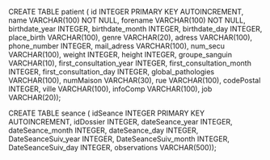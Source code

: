 CREATE TABLE patient ( id INTEGER PRIMARY KEY AUTOINCREMENT, 
name VARCHAR(100) NOT NULL, 
forename VARCHAR(100) NOT NULL, 
birthdate_year INTEGER,
birthdate_month INTEGER,
birthdate_day INTEGER, 
place_birth VARCHAR(100), 
genre VARCHAR(20), 
adress VARCHAR(100), 
phone_number INTEGER, 
mail_adress VARCHAR(100), 
num_secu VARCHAR(100), 
weight INTEGER, 
height INTEGER, 
groupe_sanguin VARCHAR(10), 
first_consultation_year INTEGER,
first_consultation_month INTEGER,
first_consultation_day INTEGER, 
global_pathologies VARCHAR(100), 
numMaison VARCHAR(30), 
rue VARCHAR(100), 
codePostal INTEGER, 
ville VARCHAR(100), 
infoComp VARCHAR(100),
job VARCHAR(20));

CREATE TABLE seance ( idSeance INTEGER PRIMARY KEY AUTOINCREMENT, 
idDossier INTEGER, 
dateSeance_year INTEGER,
dateSeance_month INTEGER,
dateSeance_day INTEGER, 
DateSeanceSuiv_year INTEGER,
DateSeanceSuiv_month INTEGER,
DateSeanceSuiv_day INTEGER, 
observations VARCHAR(500));
